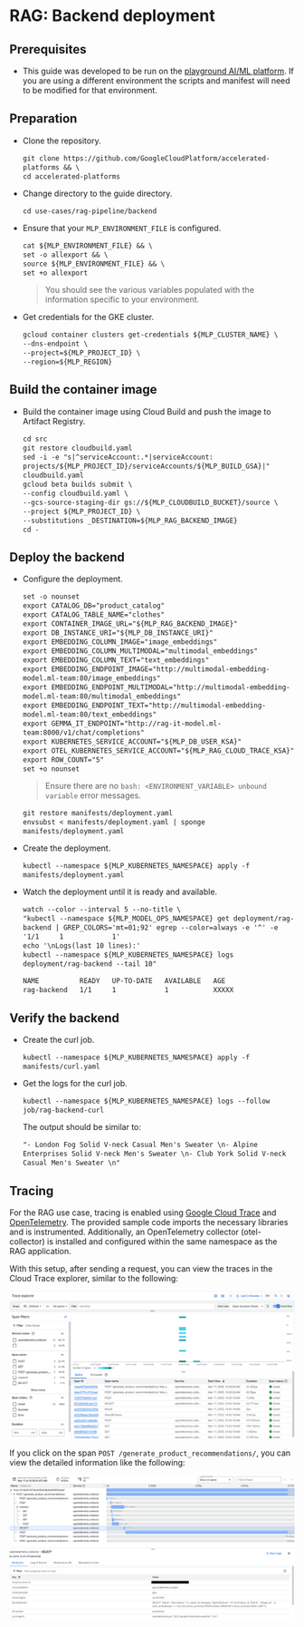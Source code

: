 # RAG: Backend deployment

## Prerequisites

- This guide was developed to be run on the
  [playground AI/ML platform](/platforms/gke-aiml/playground/README.md). If you
  are using a different environment the scripts and manifest will need to be
  modified for that environment.

## Preparation

- Clone the repository.

  ```shell
  git clone https://github.com/GoogleCloudPlatform/accelerated-platforms && \
  cd accelerated-platforms
  ```

- Change directory to the guide directory.

  ```shell
  cd use-cases/rag-pipeline/backend
  ```

- Ensure that your `MLP_ENVIRONMENT_FILE` is configured.

  ```shell
  cat ${MLP_ENVIRONMENT_FILE} && \
  set -o allexport && \
  source ${MLP_ENVIRONMENT_FILE} && \
  set +o allexport
  ```

  > You should see the various variables populated with the information specific
  > to your environment.

- Get credentials for the GKE cluster.

  ```shell
  gcloud container clusters get-credentials ${MLP_CLUSTER_NAME} \
  --dns-endpoint \
  --project=${MLP_PROJECT_ID} \
  --region=${MLP_REGION}
  ```

## Build the container image

- Build the container image using Cloud Build and push the image to Artifact
  Registry.

  ```shell
  cd src
  git restore cloudbuild.yaml
  sed -i -e "s|^serviceAccount:.*|serviceAccount: projects/${MLP_PROJECT_ID}/serviceAccounts/${MLP_BUILD_GSA}|" cloudbuild.yaml
  gcloud beta builds submit \
  --config cloudbuild.yaml \
  --gcs-source-staging-dir gs://${MLP_CLOUDBUILD_BUCKET}/source \
  --project ${MLP_PROJECT_ID} \
  --substitutions _DESTINATION=${MLP_RAG_BACKEND_IMAGE}
  cd -
  ```

## Deploy the backend

- Configure the deployment.

  ```shell
  set -o nounset
  export CATALOG_DB="product_catalog"
  export CATALOG_TABLE_NAME="clothes"
  export CONTAINER_IMAGE_URL="${MLP_RAG_BACKEND_IMAGE}"
  export DB_INSTANCE_URI="${MLP_DB_INSTANCE_URI}"
  export EMBEDDING_COLUMN_IMAGE="image_embeddings"
  export EMBEDDING_COLUMN_MULTIMODAL="multimodal_embeddings"
  export EMBEDDING_COLUMN_TEXT="text_embeddings"
  export EMBEDDING_ENDPOINT_IMAGE="http://multimodal-embedding-model.ml-team:80/image_embeddings"
  export EMBEDDING_ENDPOINT_MULTIMODAL="http://multimodal-embedding-model.ml-team:80/multimodal_embeddings"
  export EMBEDDING_ENDPOINT_TEXT="http://multimodal-embedding-model.ml-team:80/text_embeddings"
  export GEMMA_IT_ENDPOINT="http://rag-it-model.ml-team:8000/v1/chat/completions"
  export KUBERNETES_SERVICE_ACCOUNT="${MLP_DB_USER_KSA}"
  export OTEL_KUBERNETES_SERVICE_ACCOUNT="${MLP_RAG_CLOUD_TRACE_KSA}"
  export ROW_COUNT="5"
  set +o nounset
  ```

  > Ensure there are no `bash: <ENVIRONMENT_VARIABLE> unbound variable` error
  > messages.

  ```shell
  git restore manifests/deployment.yaml
  envsubst < manifests/deployment.yaml | sponge manifests/deployment.yaml
  ```

- Create the deployment.

  ```shell
  kubectl --namespace ${MLP_KUBERNETES_NAMESPACE} apply -f manifests/deployment.yaml
  ```

- Watch the deployment until it is ready and available.

  ```shell
  watch --color --interval 5 --no-title \
  "kubectl --namespace ${MLP_MODEL_OPS_NAMESPACE} get deployment/rag-backend | GREP_COLORS='mt=01;92' egrep --color=always -e '^' -e '1/1     1            1'
  echo '\nLogs(last 10 lines):'
  kubectl --namespace ${MLP_KUBERNETES_NAMESPACE} logs deployment/rag-backend --tail 10"
  ```

  ```
  NAME          READY   UP-TO-DATE   AVAILABLE   AGE
  rag-backend   1/1     1            1           XXXXX
  ```

## Verify the backend

- Create the curl job.

  ```shell
  kubectl --namespace ${MLP_KUBERNETES_NAMESPACE} apply -f manifests/curl.yaml
  ```

- Get the logs for the curl job.

  ```shell
  kubectl --namespace ${MLP_KUBERNETES_NAMESPACE} logs --follow job/rag-backend-curl
  ```

  The output should be similar to:

  ```
  "- London Fog Solid V-neck Casual Men's Sweater \n- Alpine Enterprises Solid V-neck Men's Sweater \n- Club York Solid V-neck Casual Men's Sweater \n"
  ```

## Tracing

For the RAG use case, tracing is enabled using
[Google Cloud Trace](https://cloud.google.com/trace/docs) and
[OpenTelemetry](https://opentelemetry.io/). The provided sample code imports the
necessary libraries and is instrumented. Additionally, an OpenTelemetry
collector (otel-collector) is installed and configured within the same namespace
as the RAG application.

With this setup, after sending a request, you can view the traces in the Cloud
Trace explorer, similar to the following:

![trace-explorer](/docs/use-cases/rag-pipeline/images/trace_explorer.png)

If you click on the span `POST /generate_product_recommendations/`, you can view
the detailed information like the following:

![trace-example](/docs/use-cases/rag-pipeline/images/trace_example.png)
